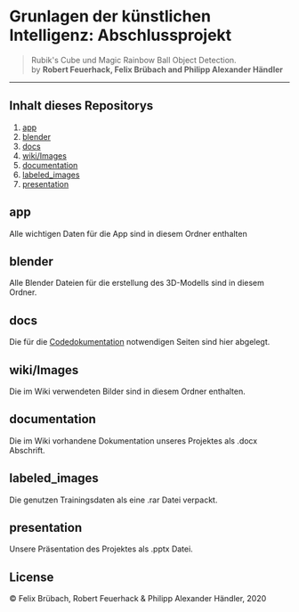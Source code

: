 # Grunlagen der künstlichen Intelligenz: Abschlussprojekt

> Rubik's Cube und Magic Rainbow Ball Object Detection.
> <br>
> by **Robert Feuerhack, Felix Brübach and Philipp Alexander Händler**
---

## Inhalt dieses Repositorys

1. [app](#app)
2. [blender](#blender)
3. [docs](#docs)
4. [wiki/Images](#wiki/images)
5. [documentation](#documentation)
6. [labeled_images](#labeled_images)
7. [presentation](#presentation)

## app

Alle wichtigen Daten für die App sind in diesem Ordner enthalten 

## blender

Alle Blender Dateien für die erstellung des 3D-Modells sind in diesem Ordner.

## docs

Die für die [Codedokumentation](https://rfeuerhack.github.io/GKI_Abschlussprojekt/) notwendigen Seiten sind hier abgelegt. 

## wiki/Images

Die im Wiki verwendeten Bilder sind in diesem Ordner enthalten.

## documentation

Die im Wiki vorhandene Dokumentation unseres Projektes als .docx Abschrift.

## labeled_images

Die genutzen Trainingsdaten als eine .rar Datei verpackt.

## presentation

Unsere Präsentation des Projektes als .pptx Datei.

## License

© Felix Brübach, Robert Feuerhack & Philipp Alexander Händler, 2020
